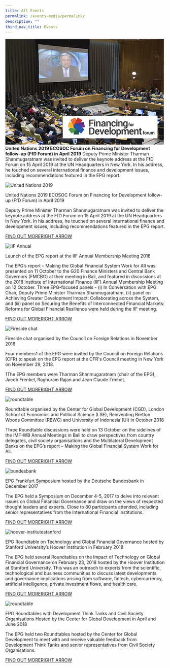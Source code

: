 ```yaml
---
title: All Events
permalink: /events-media/permalink/
description: ""
third_nav_title: Events
---
```

![Image of United Nations 2019](/images/Events%20Media/img-united-nations-2019.jpg) 
**United Nations 2019 ECOSOC Forum on Financing for Development follow-up (FfD Forum) in April 2019** 
Deputy Prime Minister Tharman Shanmugaratnam was invited to deliver the keynote address at the FfD Forum on 15 April 2019 at the UN Headquarters in New York. In his address, he touched on several international finance and development issues, including recommendations featured in the EPG report.

![United Nations 2019](https://www.globalfinancialgovernance.org/assets/images/img-united-nations-2019.jpg)

United Nations 2019 ECOSOC Forum on Financing for Development follow-up (FfD Forum) in April 2019

Deputy Prime Minister Tharman Shanmugaratnam was invited to deliver the keynote address at the FfD Forum on 15 April 2019 at the UN Headquarters in New York. In his address, he touched on several international finance and development issues, including recommendations featured in the EPG report.

[FIND OUT MORERIGHT ARROW](https://www.globalfinancialgovernance.org/events-and-non-papers/events/united-nations-2019-ecosoc-forum-on-financing-for-development-follow-up)

![IIF Annual](https://www.globalfinancialgovernance.org/assets/images/IIF%20Annual.jpeg)

Launch of the EPG report at the IIF Annual Membership Meeting 2018

The EPG’s report – Making the Global Financial System Work for All was presented on 11 October to the G20 Finance Ministers and Central Bank Governors (FMCBG) at their meeting in Bali, and featured in discussions at the 2018 Institute of International Finance (IIF) Annual Membership Meeting on 12 October. Three EPG-focused panels - (i) In Conversation with EPG Chair, Deputy Prime Minister Tharman Shanmugaratnam, (ii) panel on Achieving Greater Development Impact: Collaborating across the System, and (iii) panel on Securing the Benefits of Interconnected Financial Markets: Reforms for Global Financial Resilience were held during the IIF meeting.

[FIND OUT MORERIGHT ARROW](https://www.globalfinancialgovernance.org/events-and-non-papers/events/epg-panels-at-the-iif-annual-membership-meetings-2018)

![Fireside chat](https://www.globalfinancialgovernance.org/assets/images/cfr-logo-og.png)

Fireside chat organised by the Council on Foreign Relations in November 2018

Four members1 of the EPG were invited by the Council on Foreign Relations (CFR) to speak on the EPG report at the CFR's Council meeting in New York on November 29, 2018.

1The EPG members were Tharman Shanmugaratnam (chair of the EPG), Jacob Frenkel, Raghuram Rajan and Jean Claude Trichet.

[FIND OUT MORERIGHT ARROW](https://www.globalfinancialgovernance.org/events-and-non-papers/events/fireside-chat-organised-by-the-council-on-foreign-relations-in-november-2018)

![roundtable](https://www.globalfinancialgovernance.org/assets/images/epg-roundtable.jpg)

Roundtable organised by the Center for Global Development (CGD), London School of Economics and Political Science (LSE), Reinventing Bretton Woods Committee (RBWC) and University of Indonesia (UI) in October 2018

Three Roundtable discussions were held on 13 October on the sidelines of the IMF-WB Annual Meetings in Bali to draw perspectives from country delegates, civil society organisations and the Multilateral Development Banks on the EPG’s report – Making the Global Financial System Work for All.

[FIND OUT MORERIGHT ARROW](https://www.globalfinancialgovernance.org/events-and-non-papers/events/roundtable-organised-by-the-center-for-global-development)

![bundesbank](https://www.globalfinancialgovernance.org/assets/images/bundesbank.jpg)

EPG Frankfurt Symposium hosted by the Deutsche Bundesbank in December 2017

The EPG held a Symposium on December 4-5, 2017 to delve into relevant issues on Global Financial Governance and draw on the views of respected thought leaders and experts. Close to 80 participants attended, including senior representatives from the International Financial Institutions.

[FIND OUT MORERIGHT ARROW](https://www.globalfinancialgovernance.org/events-and-non-papers/events/epg-frankfurt-symposium-hosted-by-the-deutsche-bundesbank-in-december-2017)

![hoover-institutestanford](https://www.globalfinancialgovernance.org/assets/images/hoover-institutestanford.png)

EPG Roundtable on Technology and Global Financial Governance hosted by Stanford University’s Hoover Institution in February 2018

The EPG held several Roundtables on the Impact of Technology on Global Financial Governance on February 23, 2018 hosted by the Hoover Institution at Stanford University. This was an outreach to experts from the scientific, technological and business communities to discuss latest developments and governance implications arising from software, fintech, cybercurrency, artificial intelligence, private investment flows, and health care.

[FIND OUT MORERIGHT ARROW](https://www.globalfinancialgovernance.org/events-and-non-papers/events/epg-roundtable-on-technology-and-global-financial-governance)

![roundtable](https://www.globalfinancialgovernance.org/assets/images/epg-roundtable.jpg)

EPG Roundtables with Development Think Tanks and Civil Society Organisations Hosted by the Center for Global Development in April and June 2018

The EPG held two Roundtables hosted by the Center for Global Development to meet with and receive valuable feedback from Development Think Tanks and senior representatives from Civil Society Organisations.

[FIND OUT MORERIGHT ARROW  
](https://www.globalfinancialgovernance.org/events-and-non-papers/events/epg-roundtables-with-development-think-tankers-and-civil-society-organisations)